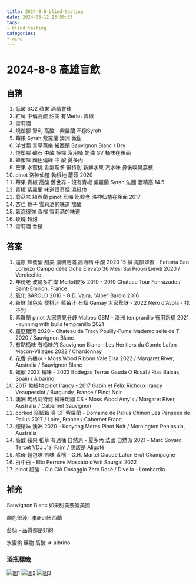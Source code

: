 ```yaml
---
title: 2024-8-8-blind-tasting
date: 2024-08-12 23:50:53
tags:
- blind tasting
categories:
- wine
---
```


# 2024-8-8 高雄盲飲

## 自猜

1. 低酸 SO2 蘋果 酒精會辣
2. 紅莓 中偏高酸 甜美 有Merlot 青椒
3. 雪莉酒
4. 燒塑膠 智利 高酸 - 紫羅蘭 不像Syrah 
5. 莓果 Syrah 紫羅蘭 澳洲 微甜
6. 洋甘菊 青草芭樂 紐西蘭 Sauvignon Blanc / Dry
7. 燒塑膠 礦石 中酸 檸檬 沒用桶 奶油 GV 桶味在後面
8. 蜂蜜味 顏色偏綠 中 酸 夏多內
9. 芒果 水蜜桃 香氣超多 很特別 新鮮水果 汽水味 鼻後嗅覺荔枝 
10. pinot 洛神仙楂 勃根地 蘑菇 2020
11. 莓果 青椒 高酸 舊世界 - 沒有青椒 紫羅蘭 Syrah 法國 酒精高 14.5
12. 青椒 紫羅蘭 味道很奇怪 濕紙巾
13. 蘑菇味 紐西蘭 pinot 烏梅 比較老 洛神仙楂在後面 2017
14. 杏仁 桃子 雪莉酒的味道 加酸
15. 氣泡很強 香檳 雪莉酒的味道
16. 玫瑰 超甜 
17. 雪莉酒 香檳


## 答案

1. 還原 輝發酸 甜美 濃稠飽滿 高酒精 中酸 2020 15 鹹 尾韻蜂蜜 - Fattoria San Lorenzo
Campo delle Oche Elevato 36 Mesi Sui Propri Lieviti 2020 / Verdicchio
2. 年份老 波爾多右岸 Merlot較多 2010 - 2010 Chateau Tour Fonrazade / Saint-Emilion, France
3. 氧化 BAROLO 2016 - G.D. Vajra, "Albe" Barolo 2016
4. 新鮮 顏色紫 櫻桃汁 藍莓汁 石榴 Gamay 大家驚訝 - 2022 Nero d'Avola - 找不到
5. 紫羅蘭 pinot 大家意見分歧 Malbec GSM - 澳洲 tempranillo 有用新桶 2021 - running with bulls tempranillo 2021
6. 羅亞爾河 2020 - Chateau de Tracy Pouilly-Fume Mademoiselle de T 2020 / Sauvignon Blanc
7. 有點桶味 有桶味的 Sauvignon Blanc - Les Heritiers du Comte Lafon Macon-Villages 2022 / Chardonnay
8. 花香 有桶味 - Moss Wood Ribbon Vale Elsa 2022 / Margaret River, Australia / Sauvignon Blanc
9. 蟻酸 2023 桶味 - 2023 Bodegas Terras Gauda O Rosal / Rias Baixas, Spain / Albariño
10. 2017 勃根地 pinot Irancy - 2017 Gabin et Felix Richoux Irancy Veaupessiot / Burgundy, France / Pinot Noir
11. 澳洲 瑪格莉特河 桶味明顯 CS - Moss Wood Amy's / Margaret River, Australia / Cabernet Sauvignon
12. corked 溼紙箱 臭 CF 紫羅蘭 - Domaine de Pallus Chinon Les Pensees de Pallus 2017 / Loire, France / Cabernet Franc
13. 煙硝味 澳洲 2020 - Kooyong Meres Pinot Noir / Mornington Peninsula, Australia
14. 高酸 蘋果 稻草 有過桶 自然派 - 夏多內 法國 自然派 2021 - Marc Soyard Tercet VDJ J'ai Faim / 應該是 Aligoté
15. 酵母 麵包味 苦味 香檳 - G.H. Martel Claude Lafon Brut Champagne
16. 白中白 - Elio Perrone Moscato d’Asti Sourgal 2022
17. pinot 超酸 - Clò Clò Dosaggio Zero Rosé / Divella - Lombardia


## 補充

Sauvignon Blanc 如果甜美要猜美國

顏色很淺- 澳洲or紐西蘭

彭仙 - 品質都是好的


水蜜桃 礦物 高酸 => albrino

### 酒瓶標籤
![圖1](20240808_214728.jpg)
![圖2](20240808_214816.jpg)
![圖3](20240808_222508.jpg)